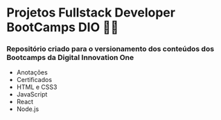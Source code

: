 # Projetos Fullstack Developer BootCamps DIO 👨‍💻

### Repositório criado para o versionamento dos conteúdos dos Bootcamps da Digital Innovation One

  - Anotações
  - Certificados
  - HTML e CSS3
  - JavaScript
  - React
  - Node.js
